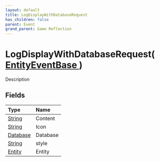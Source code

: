 ```yaml
---
layout: default
title: LogDisplayWithDatabaseRequest
has_children: false
parent: Event
grand_parent: Game Reflection
---
```

# LogDisplayWithDatabaseRequest( [ EntityEventBase ](/riftbreaker-wiki/docs/game-reflection/events/entity_event_base/) )
Description 

## Fields

| Type | Name |
|:----------|:--------------|
| [String](/riftbreaker-wiki/docs/game-reflection/components/string/) | Content |
| [String](/riftbreaker-wiki/docs/game-reflection/components/string/) | Icon |
| [Database](/riftbreaker-wiki/docs/game-reflection/components/database/) | Database |
| [String](/riftbreaker-wiki/docs/game-reflection/components/string/) | style |
| [Entity](/riftbreaker-wiki/docs/game-reflection/classes/entity/) | Entity |


